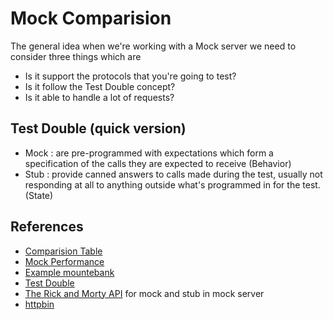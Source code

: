 # Mock Comparision
The general idea when we're working with a Mock server we need to consider three things which are
- Is it support the protocols that you're going to test?
- Is it follow the Test Double concept?
- Is it able to handle a lot of requests?

## Test Double (quick version)
- Mock : are pre-programmed with expectations which form a specification of the calls they are expected to receive (Behavior)
- Stub : provide canned answers to calls made during the test, usually not responding at all to anything outside what's programmed in for the test. (State)

## References
- [Comparision Table](https://trafficparrot.com/Service_virtualization_and_stubbing_tools_comparison.html)
- [Mock Performance](https://developers.ascendcorp.com/%E0%B8%A1%E0%B8%B2%E0%B8%94%E0%B8%B9-performance-%E0%B8%82%E0%B8%AD%E0%B8%87-node-red-vs-wiremock-vs-karate-vs-mountebank-%E0%B8%81%E0%B8%B1%E0%B8%99-ecbce5ceb90)
- [Example mountebank](https://medium.com/digio-australia/mock-it-with-mountebank-88762dadac1f#:~:text=using%20.js%20file-,What%20is%20Mountebank%3F,proxy%20to%20the%20real%20service.)
- [Test Double](https://martinfowler.com/bliki/TestDouble.html)
- [The Rick and Morty API](https://rickandmortyapi.com/) for mock and stub in mock server
- [httpbin](https://httpbin.org/)
